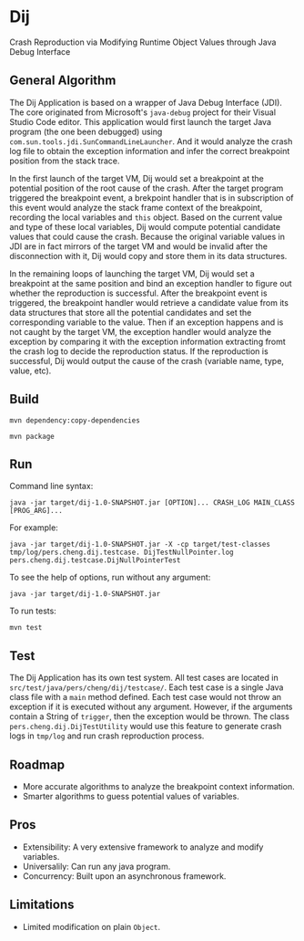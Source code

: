 # Dij

Crash Reproduction via Modifying Runtime Object Values through Java Debug Interface

## General Algorithm

The Dij Application is based on a wrapper of Java Debug Interface (JDI). The core originated from Microsoft's `java-debug` project for their Visual Studio Code editor. This application would first launch the target Java program (the one been debugged) using `com.sun.tools.jdi.SunCommandLineLauncher`. And it would analyze the crash log file to obtain the exception information and infer the correct breakpoint position from the stack trace.

In the first launch of the target VM, Dij would set a breakpoint at the potential position of the root cause of the crash. After the target program triggered the breakpoint event, a brekpoint handler that is in subscription of this event would analyze the stack frame context of the breakpoint, recording the local variables and `this` object. Based on the current value and type of these local variables, Dij would compute potential candidate values that could cause the crash. Because the original variable values in JDI are in fact mirrors of the target VM and would be invalid after the disconnection with it, Dij would copy and store them in its data structures.

In the remaining loops of launching the target VM, Dij would set a breakpoint at the same position and bind an exception handler to figure out whether the reproduction is successful. After the breakpoint event is triggered, the breakpoint handler would retrieve a candidate value from its data structures that store all the potential candidates and set the corresponding variable to the value. Then if an exception happens and is not caught by the target VM, the exception handler would analyze the exception by comparing it with the exception information extracting fromt the crash log to decide the reproduction status. If the reproduction is successful, Dij would output the cause of the crash (variable name, type, value, etc).

## Build

`mvn dependency:copy-dependencies`

`mvn package`

## Run

Command line syntax:

`java -jar target/dij-1.0-SNAPSHOT.jar [OPTION]... CRASH_LOG MAIN_CLASS [PROG_ARG]...`

For example:

`java -jar target/dij-1.0-SNAPSHOT.jar -X -cp target/test-classes tmp/log/pers.cheng.dij.testcase.
DijTestNullPointer.log pers.cheng.dij.testcase.DijNullPointerTest`

To see the help of options, run without any argument:

`java -jar target/dij-1.0-SNAPSHOT.jar`

To run tests:

`mvn test`

## Test

The Dij Application has its own test system. All test cases are located in `src/test/java/pers/cheng/dij/testcase/`. Each test case is a single Java class file with a `main` method defined. Each test case would not throw an exception if it is executed without any argument. However, if the arguments contain a String of `trigger`, then the exception would be thrown. The class `pers.cheng.dij.DijTestUtility` would use this feature to generate crash logs in `tmp/log` and run crash reproduction process.

## Roadmap

- More accurate algorithms to analyze the breakpoint context information.
- Smarter algorithms to guess potential values of variables.

## Pros

- Extensibility: A very extensive framework to analyze and modify variables.
- Universalily: Can run any java program.
- Concurrency: Built upon an asynchronous framework.

## Limitations

- Limited modification on plain `Object`.
